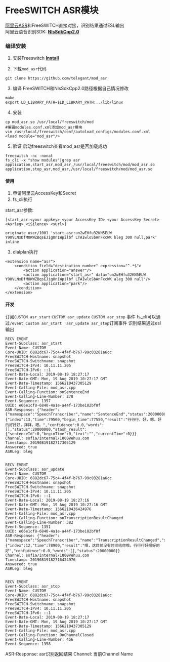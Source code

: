 # FreeSWITCH ASR模块

[阿里云ASR](https://help.aliyun.com/product/30413.html?spm=a2c4g.11186623.2.10.6b634c07NBBDiY)和FreeSWITCH直接对接，识别结果通过ESL输出  
阿里云语音识别SDK: [**NlsSdkCpp2.0**](http://download.taobaocdn.com/freedom/33762/compress/NlsSdkCpp2.zip?spm=a2c4g.11186623.2.15.35312318Ptx8fD&file=NlsSdkCpp2.zip)  

### 编译安装

1. 安装Freeswitch [**Install**](https://freeswitch.org/confluence/display/FREESWITCH/CentOS+7+and+RHEL+7)

2. 下载`mod_asr`代码
```
git clone https://github.com/telegant/mod_asr
```
3. 编译
FreeSWITCH和NlsSdkCpp2.0路径根据自己情况修改
```
make
export LD_LIBRARY_PATH=$LD_LIBRARY_PATH:../lib/linux
```
4. 安装
```
cp mod_asr.so /usr/local/freeswitch/mod
#编辑modules.conf.xml添加mod_asr模块
vim /usr/local/freeswitch/conf/autoload_configs/modules.conf.xml
<load module="mod_asr"/>
```
5. 验证
启动freeswitch查看mod_asr是否加载成功
```
freeswitch -nc -nonat
fs_cli -x "show modules"|grep asr
application,start_asr,mod_asr,/usr/local/freeswitch/mod/mod_asr.so
application,stop_asr,mod_asr,/usr/local/freeswitch/mod/mod_asr.so
```

#### 使用

1. 申请阿里云AccessKey和Secret
2. fs_cli执行

start_asr参数:
```
[start_asr:<your appkey> <your AccessKey ID> <your AccessKey Secret> <Asrleg> <iSilence> <sUrl>]
```
```
originate user/1001 'start_asr:un2wEHfu32KN5ELW Y90VLNxDfMOKWZBqsEJigUn1Wpilbf LTAIwloSbAnFxcWK bleg 300 null,park' inline
```
3. dialplan执行
```
<extension name="asr">
    <condition field="destination_number" expression="^.*$">
        <action application="answer"/>
        <action application="start_asr" data="un2wEHfu32KN5ELW Y90VLNxDfMOKWZBqsEJigUn1Wpilbf LTAIwloSbAnFxcWK aleg 300 null"/>
        <action application="park"/>
    </condition>
</extension>
```
#### 开发
订阅`CUSTOM asr_start` `CUSTOM asr_update` `CUSTOM asr_stop` 事件
fs_cli可以通过`/event Custom asr_start  asr_update asr_stop`订阅事件
识别结果通过esl输出
```
RECV EVENT
Event-Subclass: asr_start
Event-Name: CUSTOM
Core-UUID: 6882dc67-75c4-4f4f-b767-99c03281a6cc
FreeSWITCH-Hostname: snapshot
FreeSWITCH-Switchname: snapshot
FreeSWITCH-IPv4: 10.11.11.205
FreeSWITCH-IPv6: ::1
Event-Date-Local: 2019-08-19 18:27:17
Event-Date-GMT: Mon, 19 Aug 2019 10:27:17 GMT
Event-Date-Timestamp: 1566210437305129
Event-Calling-File: mod_asr.cpp
Event-Calling-Function: onSentenceEnd
Event-Calling-Line-Number: 278
Event-Sequence: 1357
UUID: e66e1cf8-6840-4a1e-a44f-173be182bf0f
ASR-Response: {"header":{"namespace":"SpeechTranscriber","name":"SentenceEnd","status":20000000,"message_id":"4214eaa99b0a4de98e7a92f66fb310f1","task_id":"fc56bab0a08f471c88f0dffe50de4111","status_text":"Gateway:SUCCESS:Success."},"payload":{"index":13,"time":79560,"begin_time":77550,"result":"行行行，好，嗯，好的好好好，拜拜，嗯。","confidence":0.0,"words":[],"status":20000000,"stash_result":{"sentenceId":0,"beginTime":0,"text":"","currentTime":0}}}
Channel: sofia/internal/1008@ehuu.com
Timestamp: 20190819182717305129
Answered: true
ASRLeg: bleg


RECV EVENT
Event-Subclass: asr_update
Event-Name: CUSTOM
Core-UUID: 6882dc67-75c4-4f4f-b767-99c03281a6cc
FreeSWITCH-Hostname: snapshot
FreeSWITCH-Switchname: snapshot
FreeSWITCH-IPv4: 10.11.11.205
FreeSWITCH-IPv6: ::1
Event-Date-Local: 2019-08-19 18:27:16
Event-Date-GMT: Mon, 19 Aug 2019 10:27:16 GMT
Event-Date-Timestamp: 1566210436424976
Event-Calling-File: mod_asr.cpp
Event-Calling-Function: onTranscriptionResultChanged
Event-Calling-Line-Number: 382
Event-Sequence: 1351
UUID: e66e1cf8-6840-4a1e-a44f-173be182bf0f
ASR-Response: {"header":{"namespace":"SpeechTranscriber","name":"TranscriptionResultChanged","status":20000000,"message_id":"435b1bf446354bccb58acd22fa07513d","task_id":"fc56bab0a08f471c88f0dffe50de4111","status_text":"Gateway:SUCCESS:Success."},"payload":{"index":12,"time":78900,"result":"嗯，这目前没有时间给你哦。行行行好嗯好的好","confidence":0.0,"words":[],"status":20000000}}
Channel: sofia/internal/1008@ehuu.com
Timestamp: 20190819182716424976
Answered: true
ASRLeg: bleg


RECV EVENT
Event-Subclass: asr_stop
Event-Name: CUSTOM
Core-UUID: 6882dc67-75c4-4f4f-b767-99c03281a6cc
FreeSWITCH-Hostname: snapshot
FreeSWITCH-Switchname: snapshot
FreeSWITCH-IPv4: 10.11.11.205
FreeSWITCH-IPv6: ::1
Event-Date-Local: 2019-08-19 18:27:17
Event-Date-GMT: Mon, 19 Aug 2019 10:27:17 GMT
Event-Date-Timestamp: 1566210437305129
Event-Calling-File: mod_asr.cpp
Event-Calling-Function: OnChannelClosed
Event-Calling-Line-Number: 456
Event-Sequence: 1358
```

ASR-Response: asr识别返回结果 Channel: 当前Channel Name 
